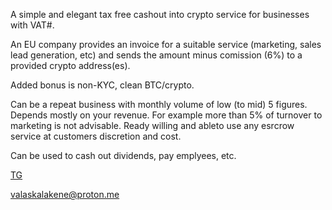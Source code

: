 
A simple and elegant tax free cashout into crypto service for businesses with VAT#.

An EU company provides an invoice for a suitable service (marketing, sales lead generation, etc) and sends the amount minus comission (6%) to a provided crypto address(es). 

Added bonus is non-KYC, clean BTC/crypto.

Can be a repeat business with monthly volume of low (to mid) 5 figures. Depends mostly on your revenue. For example more than 5% of turnover to marketing is not advisable.
Ready willing and ableto use any esrcrow service at customers discretion and cost.

Can be used to cash out dividends, pay emplyees, etc.


[TG](https://t.me/Arvete)

valaskalakene@proton.me
